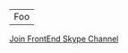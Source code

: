 <table>
    <tr>
        <td>Foo</td>
    </tr>
</table>

<a href="skype:?chat&blob=hPdN6fAuVt60bcwrl8V9SmL9n3Bm2KGs4zbFVjaripkPxRloQRUlIehqf90-" ref="no-follow">
	Join FrontEnd Skype Channel
</a>